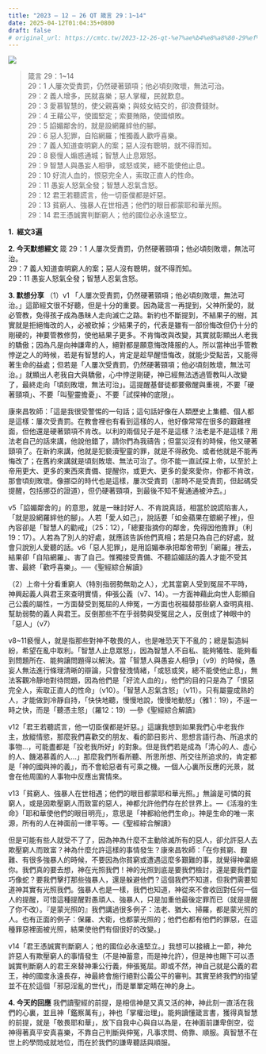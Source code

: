 ```yaml
---
title: "2023 – 12 – 26 QT 箴言 29：1~14"
date: 2025-04-12T01:04:35+0800
draft: false
# original_url: https://cmtc.tw/2023-12-26-qt-%e7%ae%b4%e8%a8%80-29%ef%bc%9a114
---
```


![](/images/qt.jpg)
> 箴言 29：1\~14  
> 29：1 人屢次受責罰，仍然硬著頸項；他必頃刻敗壞，無法可治。  
> 29：2 義人增多，民就喜樂；惡人掌權，民就歎息。  
> 29：3 愛慕智慧的，使父親喜樂；與妓女結交的，卻浪費錢財。  
> 29：4 王藉公平，使國堅定；索要賄賂，使國傾敗。  
> 29：5 諂媚鄰舍的，就是設網羅絆他的腳。  
> 29：6 惡人犯罪，自陷網羅；惟獨義人歡呼喜樂。  
> 29：7 義人知道查明窮人的案；惡人沒有聰明，就不得而知。  
> 29：8 褻慢人煽惑通城；智慧人止息眾怒。  
> 29：9 智慧人與愚妄人相爭，或怒或笑，總不能使他止息。  
> 29：10 好流人血的，恨惡完全人，索取正直人的性命。  
> 29：11 愚妄人怒氣全發；智慧人忍氣含怒。  
> 29：12 君王若聽謊言，他一切臣僕都是奸惡。  
> 29：13 貧窮人、強暴人在世相遇；他們的眼目都蒙耶和華光照。  
> 29：14 君王憑誠實判斷窮人；他的國位必永遠堅立。

**1.  經文3遍**

**2. 今天默想經文**
箴 29：1 人屢次受責罰，仍然硬著頸項；他必頃刻敗壞，無法可治。  
29：7 義人知道查明窮人的案；惡人沒有聰明，就不得而知。  
29：11 愚妄人怒氣全發；智慧人忍氣含怒。

**3. 默想分享**
（1）v1 「人屢次受責罰，仍然硬著頸項；他必頃刻敗壞，無法可治。」這節經文很不好聽，但是十分的重要。因為箴言一再提到，父神所愛的，就必管教，免得孩子成為愚昧人走向滅亡之路。新約也不斷提到，不結果子的樹，其實就是拒絕悔改的人，必被砍掉；少結果子的，代表是雖有一部份悔改但仍十分的剛硬的，神要管教修剪，使他結果子更多。不肯悔改與改變，其實就彰顯出人老我的驕傲；因為凡是向神謙卑的人，絕對都是願意悔改降服的人。所以當神出手管教悖逆之人的時候，若是有智慧的人，肯定是趁早醒悟悔改，就能少受點苦，又能得著生命的益處；但若是「人屢次受責罰，仍然硬著頸項；他必頃刻敗壞，無法可治。」就顯出人老我自大與驕傲，心中悖逆剛硬，神已經無法透過管教叫人改變了，最終走向「頃刻敗壞，無法可治」。這提醒基督徒都要儆醒與重視，不要「硬著頸項」、不要「叫聖靈擔憂」、不要「試探神的底限」。

康來昌牧師：「這是我很受警惕的一句話；這句話好像在人類歷史上集體、個人都是這樣：屢次受責罰。在教會裡也有看到這樣的人，他好像常常在很多的艱難裡面，但他還是硬著頸項不肯改。以利的兩個兒子是不是這樣？法老是不是這樣？用法老自己的話來講，他說他錯了，請你們為我禱告；但當災沒有的時候，他又硬著頸項了。在新約來講，他就是犯褻瀆聖靈的罪，就是不得赦免、或者他就是不能再悔改了；在舊約來講就是頃刻敗壞、無法可治了。你不能一直試探上帝，以至於上帝用更大、更多的東西來責備、提醒你，或更大、更多的愛來愛你，你都不肯改，那會頃刻敗壞。像挪亞的時代也是這樣，屢次受責罰（那時不是受責罰，但起碼受提醒，包括挪亞的證道），但仍硬著頸項，到最後不知不覺通通被沖去。」

v5「諂媚鄰舍的」的意思，就是一昧討好人、不肯說真話，相當於說謊陷害人，「就是設網羅絆他的腳」。人若「愛人如己」，說話要「如金蘋果在銀網子裡」，但內容卻是「智慧人的勸戒」（25：12），「總要指摘你的鄰舍，免得因他擔罪」（利19：17）。人若為了別人的好處，就應該告訴他們真相；若是只為自己的好處，就會只說別人愛聽的話。v6「惡人犯罪」，是用諂媚奉承把鄰舍帶到「網羅」裡去，結果卻「自陷網羅」、害了自己。惟獨接受責備、不聽諂媚話的義人才能不受其害、最終「歡呼喜樂」。──《聖經綜合解讀》

（2）上帝十分看重窮人（特別指弱勢無助之人），尤其當窮人受到冤屈不平時，神興起義人與君王來查明實情，伸張公義（v7、14）。一方面神藉此向世人彰顯自己公義的屬性，一方面替受到冤屈的人伸冤，一方面也祝福替那些窮人查明真相、幫助弱勢的義人與君王。反倒那些不在乎弱勢與受冤屈之人，反倒成了神眼中的「惡人」（v7）

v8\~11褻慢人，就是指那些對神不敬畏的人，也是唯恐天下不亂的；總是製造糾紛，希望在亂中取利。「智慧人止息眾怒」，因為智慧人不自私、能夠犧牲、能夠看到問題所在、能夠讓問題得以解決。當「智慧人與愚妄人相爭」（v9）的時候，愚妄人無法進行條理清晰的辯論，只會發洩情緒，「或怒或笑，總不能使他止息」，無法客觀冷靜地對待問題，因為他們是「好流人血的」，他們的目的只是為了「恨惡完全人，索取正直人的性命」（v10）。「智慧人忍氣含怒」（v11）。只有屬靈成熟的人，才能做到冷靜自持，「快快地聽，慢慢地說，慢慢地動怒」（雅1：19），不逞一時之快，而是「聽憑主怒」（羅12：19）—參《聖經綜合解讀》

v12「君王若聽謊言，他一切臣僕都是奸惡。」這讓我想到如果我們心中老我作主，放縱情慾，那麼我們喜歡交的朋友、看的節目影片、思想言語行為、所追求的事物…，可能盡都是「投老我所好」的對象。但是我們若是成為「清心的人、虛心的人、饑渴慕義的人…」那麼我們所看所聽、所思所想、所交往所追求的，肯定都是「神的國與神的義」，而不會給惡者有可乘之機。一個人心裏所反應的光景，就會在他周圍的人事物中反應出實情來。

v13「貧窮人、強暴人在世相遇；他們的眼目都蒙耶和華光照。」無論是可憐的貧窮人，或是因欺壓窮人而致富的惡人，神都允許他們存在於世界上。—《活潑的生命》「耶和華使他們的眼目明亮」，意思是「神都給他們生命」。神是生命的唯一來源，所有的人在神面前一律平等。—《聖經綜合解讀》

但是可能有些人就受不了了，因為神為什麼不主動除滅所有的惡人，卻允許惡人去欺壓窮人而致富？神為什麼允許這樣的事情發生？康來昌牧師：「在你貧窮、艱難、有很多強暴人的時候，不要因為你貧窮或遭遇這麼多艱難的事，就覺得神棄絕你。我們真的要去想，神在光照我們！神的光照到底是要我們檢討，還是要我們靈巧像蛇？要我們擊打那些強暴人，還是躲避他們？這個我們不知道，但我們需要知道神其實有光照我們。強暴人也是一樣，我們也知道，神從來不會收回對任何一個人的提醒，可惜這種提醒對愚頑人、強暴人，只是加重他最後定罪而已（就是提醒了你不改）。『是蒙光照的』我們講過很多例子：法老、猶大、掃羅，都是蒙光照的人。也有正面的例子：保羅、大衛，也都蒙光照的；他們也都有他們的罪惡，在這種罪惡裡面被光照，結果使他們有個很好的改變。」

v14「君王憑誠實判斷窮人；他的國位必永遠堅立。」我想可以接續上一節，神允許惡人有欺壓窮人的事情發生（不是神蓄意，而是神允許），但是神也賜下可以憑誠實判斷窮人的君王來替神秉公行義，伸張冤屈。即或不然，神自己就是公義的君王，神的國度永遠長存，神最終會施行絕對公義公平的審判。其實至終我們的指望並不在於這個「邪惡淫亂的世代」，而是單單定睛在神的身上。

**4. 今天的回應**
我們讀聖經的前提，是相信神是又真又活的神，神此刻一直活在我們的心裏，並且神「鑑察萬有」，神也「掌權治理」。能夠讀懂箴言書，獲得真智慧的前提，就是「敬畏耶和華」，放下自我中心與自以為是，在神面前謙卑倒空，從神得著真平安真喜樂，不靠自己判斷與伸冤，凡事求問、倚靠、順服。真智慧不在世上的學問成就地位，而在於我們的謙卑聽話與順服。
